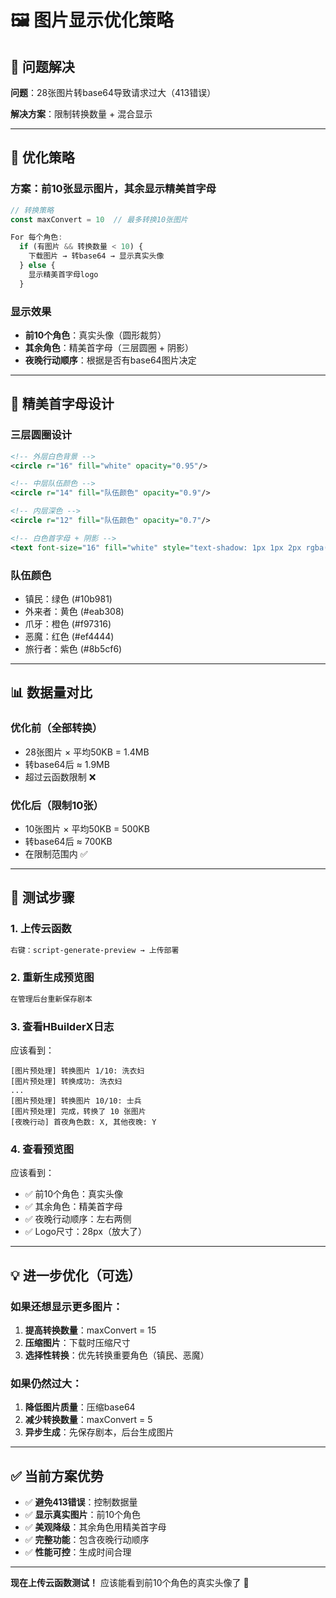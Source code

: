 # 🖼️ 图片显示优化策略

## 🎯 问题解决

**问题**：28张图片转base64导致请求过大（413错误）

**解决方案**：限制转换数量 + 混合显示

---

## 🔧 优化策略

### 方案：前10张显示图片，其余显示精美首字母

```javascript
// 转换策略
const maxConvert = 10  // 最多转换10张图片

For 每个角色:
  if (有图片 && 转换数量 < 10) {
    下载图片 → 转base64 → 显示真实头像
  } else {
    显示精美首字母logo
  }
```

### 显示效果
- **前10个角色**：真实头像（圆形裁剪）
- **其余角色**：精美首字母（三层圆圈 + 阴影）
- **夜晚行动顺序**：根据是否有base64图片决定

---

## 🎨 精美首字母设计

### 三层圆圈设计
```svg
<!-- 外层白色背景 -->
<circle r="16" fill="white" opacity="0.95"/>

<!-- 中层队伍颜色 -->
<circle r="14" fill="队伍颜色" opacity="0.9"/>

<!-- 内层深色 -->
<circle r="12" fill="队伍颜色" opacity="0.7"/>

<!-- 白色首字母 + 阴影 -->
<text font-size="16" fill="white" style="text-shadow: 1px 1px 2px rgba(0,0,0,0.5)">
```

### 队伍颜色
- 镇民：绿色 (#10b981)
- 外来者：黄色 (#eab308)
- 爪牙：橙色 (#f97316)
- 恶魔：红色 (#ef4444)
- 旅行者：紫色 (#8b5cf6)

---

## 📊 数据量对比

### 优化前（全部转换）
- 28张图片 × 平均50KB = 1.4MB
- 转base64后 ≈ 1.9MB
- 超过云函数限制 ❌

### 优化后（限制10张）
- 10张图片 × 平均50KB = 500KB
- 转base64后 ≈ 700KB
- 在限制范围内 ✅

---

## 🧪 测试步骤

### 1. 上传云函数
```bash
右键：script-generate-preview → 上传部署
```

### 2. 重新生成预览图
```bash
在管理后台重新保存剧本
```

### 3. 查看HBuilderX日志
应该看到：
```
[图片预处理] 转换图片 1/10: 洗衣妇
[图片预处理] 转换成功: 洗衣妇
...
[图片预处理] 转换图片 10/10: 士兵
[图片预处理] 完成，转换了 10 张图片
[夜晚行动] 首夜角色数: X, 其他夜晚: Y
```

### 4. 查看预览图
应该看到：
- ✅ 前10个角色：真实头像
- ✅ 其余角色：精美首字母
- ✅ 夜晚行动顺序：左右两侧
- ✅ Logo尺寸：28px（放大了）

---

## 💡 进一步优化（可选）

### 如果还想显示更多图片：
1. **提高转换数量**：maxConvert = 15
2. **压缩图片**：下载时压缩尺寸
3. **选择性转换**：优先转换重要角色（镇民、恶魔）

### 如果仍然过大：
1. **降低图片质量**：压缩base64
2. **减少转换数量**：maxConvert = 5
3. **异步生成**：先保存剧本，后台生成图片

---

## ✅ 当前方案优势

- ✅ **避免413错误**：控制数据量
- ✅ **显示真实图片**：前10个角色
- ✅ **美观降级**：其余角色用精美首字母
- ✅ **完整功能**：包含夜晚行动顺序
- ✅ **性能可控**：生成时间合理

---

**现在上传云函数测试！** 应该能看到前10个角色的真实头像了 🎉
